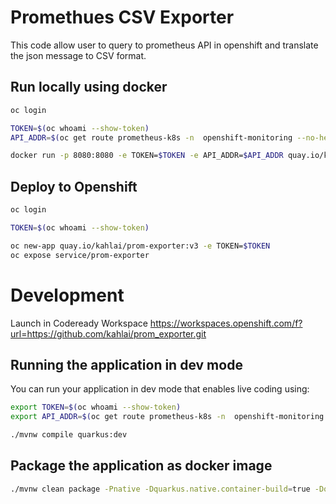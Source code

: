 # Promethues CSV Exporter

This code allow user to query to prometheus API in openshift and translate the json message to CSV format.


## Run locally using docker

```bash
oc login

TOKEN=$(oc whoami --show-token)
API_ADDR=$(oc get route prometheus-k8s -n  openshift-monitoring --no-headers |  awk '{print "https://"$2}')

docker run -p 8080:8080 -e TOKEN=$TOKEN -e API_ADDR=$API_ADDR quay.io/kahlai/prom-exporter:v3
```

## Deploy to Openshift

```bash
oc login

TOKEN=$(oc whoami --show-token)

oc new-app quay.io/kahlai/prom-exporter:v3 -e TOKEN=$TOKEN
oc expose service/prom-exporter
```

# Development

Launch in Codeready Workspace
https://workspaces.openshift.com/f?url=https://github.com/kahlai/prom_exporter.git

## Running the application in dev mode

You can run your application in dev mode that enables live coding using:

```bash
export TOKEN=$(oc whoami --show-token)
export API_ADDR=$(oc get route prometheus-k8s -n  openshift-monitoring --no-headers |  awk '{print "https://"$2}')
```

```bash
./mvnw compile quarkus:dev
```



## Package the application as docker image

```bash
./mvnw clean package -Pnative -Dquarkus.native.container-build=true -Dquarkus.container-image.build=true
```



